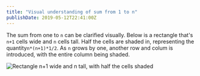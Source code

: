 ```yaml
---
title: "Visual understanding of sum from 1 to n"
publishDate: 2019-05-12T22:41:00Z
---
```


The sum from one to `n` can be clarified visually. Below is a rectangle that's `n+1` cells wide and `n` cells tall. Half the cells are shaded in, representing the quantity`n*(n+1)*1/2`. As `n` grows by one, another row and colum is introduced, with the entire column being shaded.

![Rectangle `n+1` wide and `n` tall, with half the cells shaded](images/sum-from-one-to-n.jpg)
